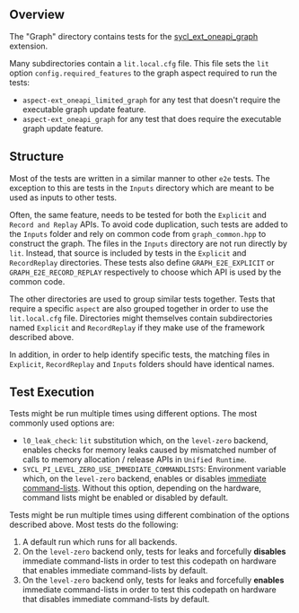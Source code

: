 ## Overview

The "Graph" directory contains tests for the
[sycl_ext_oneapi_graph](../../doc/extensions/experimental/sycl_ext_oneapi_graph.asciidoc)
extension.

Many subdirectories contain a `lit.local.cfg` file. This file sets the `lit`
option `config.required_features` to the graph aspect required to run the tests:

- `aspect-ext_oneapi_limited_graph` for any test that doesn't require the
  executable graph update feature.
- `aspect-ext_oneapi_graph` for any test that does require the executable graph
  update feature.

## Structure

Most of the tests are written in a similar manner to other `e2e` tests. The
exception to this are tests in the `Inputs` directory which are meant to be used
as inputs to other tests.

Often, the same feature, needs to be tested for both the `Explicit`
and `Record and Replay` APIs. To avoid code duplication, such tests are added to
the `Inputs` folder and rely on common code from `graph_common.hpp` to construct
the graph. The files in the `Inputs` directory are not run directly by `lit`.
Instead, that source is included by tests in the `Explicit` and `RecordReplay`
directories. These tests also define `GRAPH_E2E_EXPLICIT`
or `GRAPH_E2E_RECORD_REPLAY` respectively to choose which API is used by the
common code.

The other directories are used to group similar tests together. Tests that
require a specific `aspect` are also grouped together in order to use the
`lit.local.cfg` file. Directories might themselves contain subdirectories named 
`Explicit` and `RecordReplay` if they make use of the framework described above.

In addition, in order to help identify specific tests, the matching files
in `Explicit`, `RecordReplay` and `Inputs` folders should have identical names.

## Test Execution

Tests might be run multiple times using different options. The most commonly used
options are:

- `l0_leak_check`: `lit` substitution which, on the `level-zero` backend, enables
checks for memory leaks caused by mismatched number of calls to memory
allocation / release APIs in `Unified Runtime`.
- `SYCL_PI_LEVEL_ZERO_USE_IMMEDIATE_COMMANDLISTS`: Environment variable which, 
on the `level-zero` backend, enables or disables
[immediate command-lists](https://spec.oneapi.io/level-zero/latest/core/PROG.html#low-latency-immediate-command-lists).
Without this option, depending on the hardware, command lists might be enabled
or disabled by default.

Tests might be run multiple times using different combination of the options 
described above. Most tests do the following:

1. A default run which runs for all backends. 
2. On the `level-zero` backend only, tests for leaks and forcefully **disables**
immediate command-lists in order to test this codepath on hardware that enables
immediate command-lists by default.
3. On the `level-zero` backend only, tests for leaks and forcefully **enables**
immediate command-lists in order to test this codepath on hardware that disables
immediate command-lists by default.
